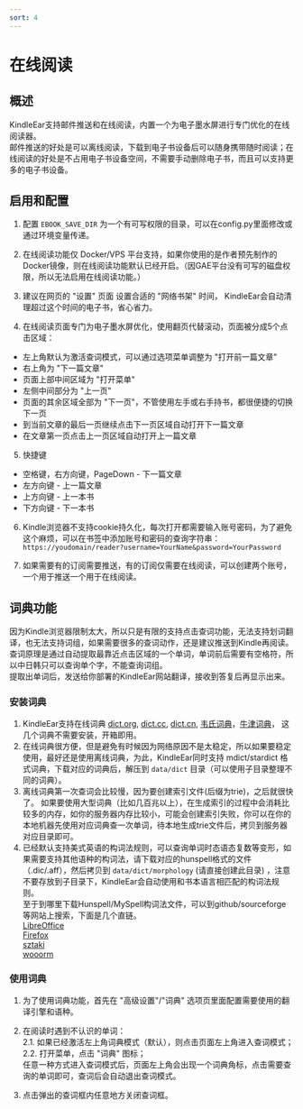 ```yaml
---
sort: 4
---
```

# 在线阅读


## 概述
KindleEar支持邮件推送和在线阅读，内置一个为电子墨水屏进行专门优化的在线阅读器。    
邮件推送的好处是可以离线阅读，下载到电子书设备后可以随身携带随时阅读；在线阅读的好处是不占用电子书设备空间，不需要手动删除电子书，而且可以支持更多的电子书设备。   

## 启用和配置
1. 配置 `EBOOK_SAVE_DIR` 为一个有可写权限的目录，可以在config.py里面修改或通过环境变量传递。 

2. 在线阅读功能仅 Docker/VPS 平台支持，如果你使用的是作者预先制作的Docker镜像，则在线阅读功能默认已经开启。（因GAE平台没有可写的磁盘权限，所以无法启用在线阅读功能。）   

3. 建议在网页的 "设置" 页面 设置合适的 "网络书架" 时间， KindleEar会自动清理超过这个时间的电子书，省心省力。   

4. 在线阅读页面专门为电子墨水屏优化，使用翻页代替滚动，页面被分成5个点击区域：    
  * 左上角默认为激活查词模式，可以通过选项菜单调整为 "打开前一篇文章"   
  * 右上角为 "下一篇文章"   
  * 页面上部中间区域为 "打开菜单"   
  * 左侧中间部分为 "上一页"   
  * 页面的其余区域全部为 "下一页"，不管使用左手或右手持书，都很便捷的切换下一页   
  * 到当前文章的最后一页继续点击下一页区域自动打开下一篇文章   
  * 在文章第一页点击上一页区域自动打开上一篇文章    

5. 快捷键
  * 空格键，右方向键，PageDown - 下一篇文章
  * 左方向键 - 上一篇文章
  * 上方向键 - 上一本书
  * 下方向键 - 下一本书

6. Kindle浏览器不支持cookie持久化，每次打开都需要输入账号密码，为了避免这个麻烦，可以在书签中添加账号和密码的查询字符串：    
`https://youdomain/reader?username=YourName&password=YourPassword`     


7. 如果需要有的订阅需要推送，有的订阅仅需要在线阅读，可以创建两个账号，一个用于推送一个用于在线阅读。   


## 词典功能  
因为Kindle浏览器限制太大，所以只是有限的支持点击查词功能，无法支持划词翻译，也无法支持词组，如果需要很多的查词动作，还是建议推送到Kindle再阅读。   
查词原理是通过自动提取最靠近点击区域的一个单词，单词前后需要有空格符，所以中日韩只可以查询单个字，不能查询词组。  
提取出单词后，发送给你部署的KindleEar网站翻译，接收到答复后再显示出来。   


### 安装词典
1. KindleEar支持在线词典 [dict.org](https://dict.org/), [dict.cc](https://www.dict.cc/), [dict.cn](http://dict.cn/), [韦氏词典](https://www.merriam-webster.com/)，[牛津词典](https://www.oxfordlearnersdictionaries.com/)， 这几个词典不需要安装，开箱即用。    
2. 在线词典很方便，但是避免有时候因为网络原因不是太稳定，所以如果要稳定使用，最好还是使用离线词典，为此，KindleEar同时支持 mdict/stardict 格式词典，下载对应的词典后，解压到 `data/dict` 目录（可以使用子目录整理不同的词典）。   
3. 离线词典第一次查词会比较慢，因为要创建索引文件(后缀为trie)，之后就很快了。 
如果要使用大型词典（比如几百兆以上），在生成索引的过程中会消耗比较多的内存，如你的服务器内存比较小，可能会创建索引失败，你可以在你的本地机器先使用对应词典查一次单词，待本地生成trie文件后，拷贝到服务器对应目录即可。   
4. 已经默认支持美式英语的构词法规则，可以查询单词时态语态复数等变形，如果需要支持其他语种的构词法，请下载对应的hunspell格式的文件（.dic/.aff），然后拷贝到 `data/dict/morphology` (请直接创建此目录) ，注意不要存放到子目录下，KindleEar会自动使用和书本语言相匹配的构词法规则。   
至于到哪里下载Hunspell/MySpell构词法文件，可以到github/sourceforge等网站上搜索，下面是几个直链。  
[LibreOffice](https://github.com/LibreOffice/dictionaries)    
[Firefox](https://addons.mozilla.org/en-US/firefox/language-tools/)    
[sztaki](http://hlt.sztaki.hu/resources/hunspell/)     
[wooorm](https://github.com/wooorm/dictionaries)    


### 使用词典
1. 为了使用词典功能，首先在 "高级设置"/"词典" 选项页里面配置需要使用的翻译引擎和语种。   

2. 在阅读时遇到不认识的单词：     
2.1. 如果已经激活左上角词典模式（默认），则点击页面左上角进入查词模式；     
2.2. 打开菜单，点击 "词典" 图标；        
任意一种方式进入查词模式后，页面左上角会出现一个词典角标，点击需要查询的单词即可，查词后会自动退出查词模式。   

3. 点击弹出的查词框内任意地方关闭查词框。    
